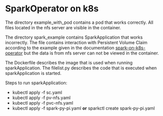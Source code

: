 SparkOperator on k8s
=============================

The directory example_with_pod contains a pod that works correctly. All files located in the nfs server are visible in the container.

The directory spark_example contains SparkApplication that works incorrectly. The file contains interaction with Persistent Volume Claim according to the example given in the documentation [spark-on-k8s-operator](https://github.com/GoogleCloudPlatform/spark-on-k8s-operator/blob/master/docs/user-guide.md#mounting-volumes) but the data is from nfs server can not be viewed in the container.

The Dockerfile describes the image that is used when running sparkApplication.
The filelist.py describes the code that is executed when sparkApplication is started.


Steps to run sparkApplication:

- kubectl apply -f sc.yaml 
- kubectl apply -f pv-nfs.yaml
- kubectl apply -f pvc-nfs.yaml
- kubectl apply -f spark-py-pi.yaml **or** sparkctl create spark-py-pi.yaml
